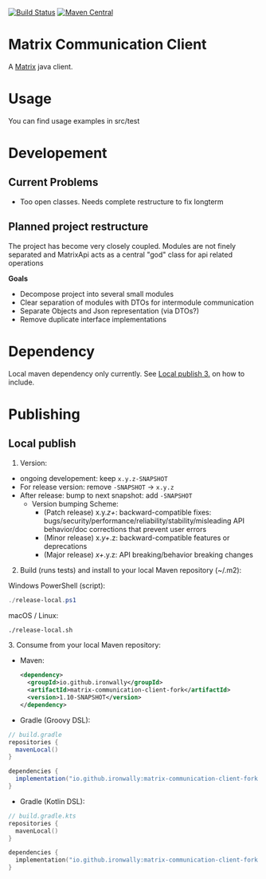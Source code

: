 [![Build Status](https://github.com/Cosium/matrix-communication-client/actions/workflows/ci.yml/badge.svg)](https://github.com/Cosium/matrix-communication-client/actions/workflows/ci.yml)
[![Maven Central](https://img.shields.io/maven-central/v/com.cosium.matrix_communication_client/matrix-communication-client.svg)](https://search.maven.org/#search%7Cgav%7C1%7Cg%3A%22com.cosium.matrix_communication_client%22%20AND%20a%3A%22matrix-communication-client%22)


# Matrix Communication Client

A [Matrix](https://matrix.org/) java client.

# Usage
You can find usage examples in src/test

# Developement

## Current Problems
- Too open classes. Needs complete restructure to fix longterm

## Planned project restructure
The project has become very closely coupled. Modules are not finely separated and MatrixApi acts as a central "god" class for api related operations

**Goals**
- Decompose project into several small modules
- Clear separation of modules with DTOs for intermodule communication
- Separate Objects and Json representation (via DTOs?)
- Remove duplicate interface implementations

# Dependency

Local maven dependency only currently.
See [Local publish 3.](#local-publish-3) on how to include.

# Publishing
## Local publish
1. Version:
- ongoing developement: keep `x.y.z-SNAPSHOT`
- For release version: remove `-SNAPSHOT` -> `x.y.z`
- After release: bump to next snapshot: add `-SNAPSHOT`
  - Version bumping Scheme:
    - (Patch release) x.y.*z+*: backward-compatible fixes: bugs/security/performance/reliability/stability/misleading API behavior/doc corrections that prevent user errors
    - (Minor release) x.*y+*.z: backward-compatible features or deprecations
    - (Major release) *x+*.y.z: API breaking/behavior breaking changes

2. Build (runs tests) and install to your local Maven repository (~/.m2):

  Windows PowerShell (script):
  ```powershell
  ./release-local.ps1
  ```
  macOS / Linux:
  ```bash
  ./release-local.sh
  ```

<a id="local-publish-3"></a>
3. Consume from your local Maven repository:
   - Maven:
     ```xml
     <dependency>
       <groupId>io.github.ironwally</groupId>
       <artifactId>matrix-communication-client-fork</artifactId>
       <version>1.10-SNAPSHOT</version>
     </dependency>
     ```

   - Gradle (Groovy DSL):

   ```groovy
   // build.gradle
   repositories {
     mavenLocal()
   }

   dependencies {
     implementation("io.github.ironwally:matrix-communication-client-fork:1.10-SNAPSHOT")
   }
   ```

   - Gradle (Kotlin DSL):

   ```kotlin
   // build.gradle.kts
   repositories {
     mavenLocal()
   }

   dependencies {
     implementation("io.github.ironwally:matrix-communication-client-fork:1.10-SNAPSHOT")
   }
   ```


